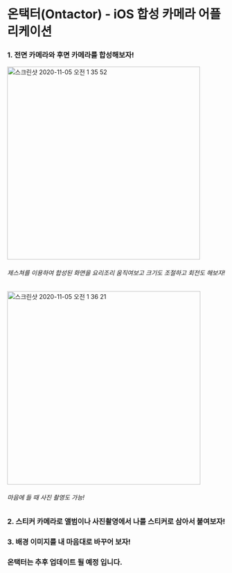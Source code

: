 # 온택터(Ontactor) - iOS 합성 카메라 어플리케이션


### 1. 전면 카메라와 후면 카메라를 합성해보자!


<img width="445" alt="스크린샷 2020-11-05 오전 1 35 52" src="https://user-images.githubusercontent.com/63945045/98139284-5cf93480-1f07-11eb-8462-71c5f10a3876.png">

###### 제스쳐를 이용하여 합성된 화면을 요리조리 움직여보고 크기도 조절하고 회전도 해보자!

<img width="446" alt="스크린샷 2020-11-05 오전 1 36 21" src="https://user-images.githubusercontent.com/63945045/98139347-713d3180-1f07-11eb-9fe5-c02c37e9467a.png">

###### 마음에 들 때 사진 촬영도 가능!


### 2. 스티커 카메라로 앨범이나 사진촬영에서 나를 스티커로 삼아서 붙여보자!



### 3. 배경 이미지를 내 마음대로 바꾸어 보자!



### 온택터는 추후 업데이트 될 예정 입니다.
